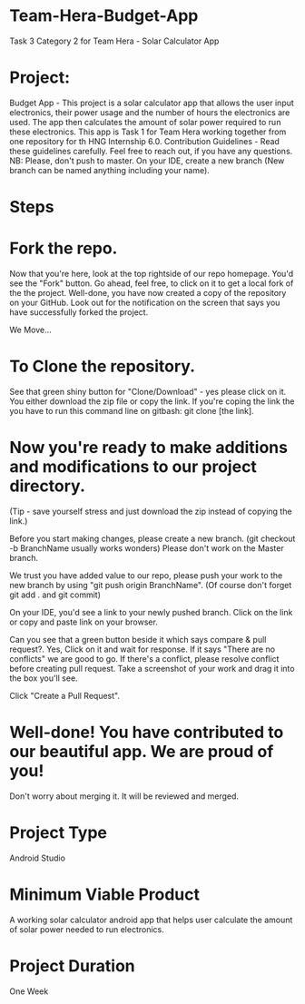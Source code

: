 # Team-Hera-Budget-App

Task 3 Category 2 for Team Hera - Solar Calculator App

# Project:
Budget App - This project is a solar calculator app that allows the user input electronics, their power usage and the number of hours the electronics are used. The app then calculates the amount of solar power required to run these electronics. This app is Task 1 for Team Hera working together from one repository for th HNG Internship 6.0. Contribution Guidelines - Read these guidelines carefully. Feel free to reach out, if you have any questions. NB: Please, don't push to master. On your IDE, create a new branch (New branch can be named anything including your name).

# Steps

# Fork the repo.
Now that you're here, look at the top rightside of our repo homepage. You'd see the "Fork" button. Go ahead, feel free, to click on it to get a local fork of the the project. Well-done, you have now created a copy of the repository on your GitHub. Look out for the notification on the screen that says you have successfully forked the project.

We Move...

# To Clone the repository.
See that green shiny button for "Clone/Download" - yes please click on it. You either download the zip file or copy the link. If you're coping the link the you have to run this command line on gitbash: git clone [the link].

# Now you're ready to make additions and modifications to our project directory.

(Tip - save yourself stress and just download the zip instead of copying the link.)

Before you start making changes, please create a new branch. (git checkout -b BranchName usually works wonders) Please don't work on the Master branch.

We trust you have added value to our repo, please push your work to the new branch by using "git push origin BranchName". (Of course don't forget git add . and git commit)

On your IDE, you'd see a link to your newly pushed branch. Click on the link or copy and paste link on your browser.

Can you see that a green button beside it which says compare & pull request?. Yes, Click on it and wait for response. If it says "There are no conflicts" we are good to go. If there's a conflict, please resolve conflict before creating pull request. Take a screenshot of your work and drag it into the box you'll see.

Click "Create a Pull Request".

# Well-done! You have contributed to our beautiful app. We are proud of you!

Don't worry about merging it. It will be reviewed and merged.

# Project Type
Android Studio


# Minimum Viable Product
A working solar calculator android app that helps user calculate the amount of solar power needed to run electronics.

# Project Duration
One Week
